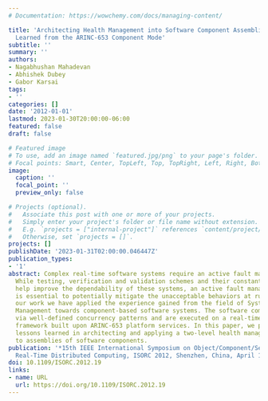 ```yaml
---
# Documentation: https://wowchemy.com/docs/managing-content/

title: 'Architecting Health Management into Software Component Assemblies: Lessons
  Learned from the ARINC-653 Component Mode'
subtitle: ''
summary: ''
authors:
- Nagabhushan Mahadevan
- Abhishek Dubey
- Gabor Karsai
tags:
- ''
categories: []
date: '2012-01-01'
lastmod: 2023-01-30T20:00:00-06:00
featured: false
draft: false

# Featured image
# To use, add an image named `featured.jpg/png` to your page's folder.
# Focal points: Smart, Center, TopLeft, Top, TopRight, Left, Right, BottomLeft, Bottom, BottomRight.
image:
  caption: ''
  focal_point: ''
  preview_only: false

# Projects (optional).
#   Associate this post with one or more of your projects.
#   Simply enter your project's folder or file name without extension.
#   E.g. `projects = ["internal-project"]` references `content/project/deep-learning/index.md`.
#   Otherwise, set `projects = []`.
projects: []
publishDate: '2023-01-31T02:00:00.046447Z'
publication_types:
- '1'
abstract: Complex real-time software systems require an active fault management capability.
  While testing, verification and validation schemes and their constant evolution
  help improve the dependability of these systems, an active fault management strategy
  is essential to potentially mitigate the unacceptable behaviors at run-time. In
  our work we have applied the experience gained from the field of Systems Health
  Management towards component-based software systems. The software components interact
  via well-defined concurrency patterns and are executed on a real-time component
  framework built upon ARINC-653 platform services. In this paper, we present the
  lessons learned in architecting and applying a two-level health management strategy
  to assemblies of software components.
publication: '*15th IEEE International Symposium on Object/Component/Service-Oriented
  Real-Time Distributed Computing, ISORC 2012, Shenzhen, China, April 11-13, 2012*'
doi: 10.1109/ISORC.2012.19
links:
- name: URL
  url: https://doi.org/10.1109/ISORC.2012.19
---
```

